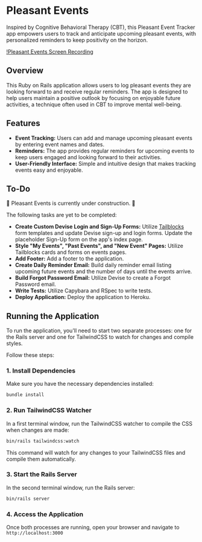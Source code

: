 # Pleasant Events

Inspired by Cognitive Behavioral Therapy (CBT), this Pleasant Event Tracker app empowers users to track and anticipate upcoming pleasant events, with personalized reminders to keep positivity on the horizon.

[!Pleasant Events Screen Recording](./app/assets/media/screen-recording.gif)

## Overview

This Ruby on Rails application allows users to log pleasant events they are looking forward to and receive regular reminders. The app is designed to help users maintain a positive outlook by focusing on enjoyable future activities, a technique often used in CBT to improve mental well-being.

## Features

- **Event Tracking:** Users can add and manage upcoming pleasant events by entering event names and dates.
- **Reminders:** The app provides regular reminders for upcoming events to keep users engaged and looking forward to their activities.
- **User-Friendly Interface:** Simple and intuitive design that makes tracking events easy and enjoyable.

## To-Do

:construction: Pleasant Events is currently under construction. :construction:

The following tasks are yet to be completed:

- **Create Custom Devise Login and Sign-Up Forms:** Utilize [Tailblocks](https://tailblocks.cc/) form templates and update Devise sign-up and login forms. Update the placeholder Sign-Up form on the app's index page.
- **Style "My Events", "Past Events", and "New Event" Pages:** Utilize Tailblocks cards and forms on events pages.
- **Add Footer:** Add a footer to the application.
- **Create Daily Reminder Email:** Build daily reminder email listing upcoming future events and the number of days until the events arrive.
- **Build Forgot Password Email:** Utilize Devise to create a Forgot Password email.
- **Write Tests:** Utilize Capybara and RSpec to write tests.
- **Deploy Application:** Deploy the application to Heroku.

## Running the Application

To run the application, you'll need to start two separate processes: one for the Rails server and one for TailwindCSS to watch for changes and compile styles.

Follow these steps:

### 1. **Install Dependencies**

Make sure you have the necessary dependencies installed:

```bash
bundle install
```

### 2. Run TailwindCSS Watcher

In a first terminal window, run the TailwindCSS watcher to compile the CSS when changes are made:

```bash
bin/rails tailwindcss:watch
```

This command will watch for any changes to your TailwindCSS files and compile them automatically.

### 3. Start the Rails Server

In the second terminal window, run the Rails server:
```bash
bin/rails server
```

### 4. Access the Application

Once both processes are running, open your browser and navigate to `http://localhost:3000`
